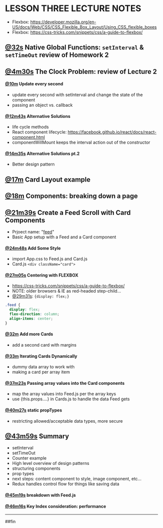 # LESSON THREE LECTURE NOTES
- Flexbox: https://developer.mozilla.org/en-US/docs/Web/CSS/CSS_Flexible_Box_Layout/Using_CSS_flexible_boxes
- Flexbox: https://css-tricks.com/snippets/css/a-guide-to-flexbox/

## [@32s](https://youtu.be/ULx7gruIh20?t=32s) **Native Global Functions: `setInterval` & `setTimeOut` review of Homework 2**

## [@4m30s](https://youtu.be/ULx7gruIh20?t=4m30s) **The Clock Problem: review of Lecture 2**
#### [@10m](https://youtu.be/ULx7gruIh20?t=10m) **Update every second**
- update every second with setInterval and change the state of the component
- passing an object vs. callback
#### [@12m43s](https://youtu.be/ULx7gruIh20?t=12m43s) **Alternative Solutions**
- life cycle methods
- React component lifecycle: https://facebook.github.io/react/docs/react-component.html
- componentWillMount keeps the interval action out of the constructor
#### [@14m35s](https://youtu.be/ULx7gruIh20?t=14m35s) **Alternative Solutions pt.2**
- Better design pattern

## [@17m](https://youtu.be/ULx7gruIh20?t=17m) **Card Layout example**
## [@18m](https://youtu.be/ULx7gruIh20?t=18m) **Components: breaking down a page**
## [@21m39s](https://youtu.be/ULx7gruIh20?t=21m39s) **Create a Feed Scroll with Card Components**
- Prjoect name: "[feed](Lecture3/feed)"
- Basic App setup with a Feed and a Card component
#### [@24m48s](https://youtu.be/ULx7gruIh20?t=24m48s) **Add Some Style**
- import App.css to Feed.js and Card.js
- Card.js `<div className="card">`
#### [@27m05s](https://youtu.be/ULx7gruIh20?t=27m05s) **Centering with FLEXBOX**
- https://css-tricks.com/snippets/css/a-guide-to-flexbox/
- NOTE: older browsers & IE as red-headed step-child...
- [@29m31s](https://youtu.be/ULx7gruIh20?t=29m31s): `{display: flex;}`
```css
.feed {
  display: flex;
  flex-direction: column;
  align-items: center;
}
```

#### [@32m](https://youtu.be/ULx7gruIh20?t=32m) **Add more Cards**
- add a second card with margins
#### [@33m](https://youtu.be/ULx7gruIh20?t=33m) **Iterating Cards Dynamically**
- dummy data array to work with
- making a card per array item
#### [@37m23s](https://youtu.be/ULx7gruIh20?t=37m23s) **Passing array values into the Card components**
- map the array values into Feed.js per the array keys
- use {this.props....} in Cards.js to handle the data Feed gets
#### [@40m27s](https://youtu.be/ULx7gruIh20?t=40m27s) **static propTypes**
- restricting allowed/acceptable data types, more secure

## [@43m59s](https://youtu.be/ULx7gruIh20?t=43m59s) **Summary**
- setInterval
- setTimeOut
- Counter example
- High level overview of design patterns
- structuring components
- prop types
- next steps: content component to style, image component, etc...
- Redux handles control flow for things like saving data
#### [@45m19s](https://youtu.be/ULx7gruIh20?t=45m19s) **breakdown with Feed.js**
#### [@46m16s](https://youtu.be/ULx7gruIh20?t=46m16s) **Key Index consideration: performance**

***
##fin
